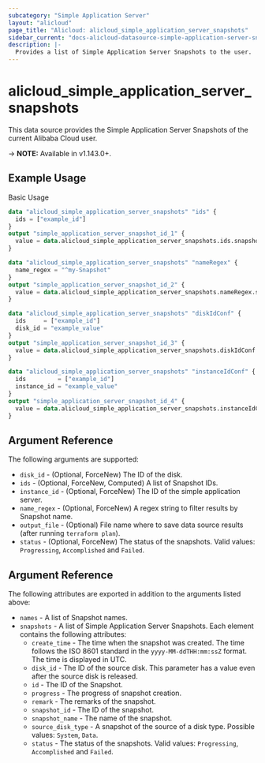 ```yaml
---
subcategory: "Simple Application Server"
layout: "alicloud"
page_title: "Alicloud: alicloud_simple_application_server_snapshots"
sidebar_current: "docs-alicloud-datasource-simple-application-server-snapshots"
description: |-
  Provides a list of Simple Application Server Snapshots to the user.
---
```


# alicloud\_simple\_application\_server\_snapshots

This data source provides the Simple Application Server Snapshots of the current Alibaba Cloud user.

-> **NOTE:** Available in v1.143.0+.

## Example Usage

Basic Usage

```terraform
data "alicloud_simple_application_server_snapshots" "ids" {
  ids = ["example_id"]
}
output "simple_application_server_snapshot_id_1" {
  value = data.alicloud_simple_application_server_snapshots.ids.snapshots.0.id
}

data "alicloud_simple_application_server_snapshots" "nameRegex" {
  name_regex = "^my-Snapshot"
}
output "simple_application_server_snapshot_id_2" {
  value = data.alicloud_simple_application_server_snapshots.nameRegex.snapshots.0.id
}

data "alicloud_simple_application_server_snapshots" "diskIdConf" {
  ids     = ["example_id"]
  disk_id = "example_value"
}
output "simple_application_server_snapshot_id_3" {
  value = data.alicloud_simple_application_server_snapshots.diskIdConf.snapshots.0.id
}

data "alicloud_simple_application_server_snapshots" "instanceIdConf" {
  ids         = ["example_id"]
  instance_id = "example_value"
}
output "simple_application_server_snapshot_id_4" {
  value = data.alicloud_simple_application_server_snapshots.instanceIdConf.snapshots.0.id
}

```

## Argument Reference

The following arguments are supported:

* `disk_id` - (Optional, ForceNew) The ID of the disk.
* `ids` - (Optional, ForceNew, Computed)  A list of Snapshot IDs.
* `instance_id` - (Optional, ForceNew) The ID of the simple application server.
* `name_regex` - (Optional, ForceNew) A regex string to filter results by Snapshot name.
* `output_file` - (Optional) File name where to save data source results (after running `terraform plan`).
* `status` - (Optional, ForceNew) The status of the snapshots. Valid values: `Progressing`, `Accomplished` and `Failed`.

## Argument Reference

The following attributes are exported in addition to the arguments listed above:

* `names` - A list of Snapshot names.
* `snapshots` - A list of Simple Application Server Snapshots. Each element contains the following attributes:
	* `create_time` - The time when the snapshot was created. The time follows the ISO 8601 standard in the `yyyy-MM-ddTHH:mm:ssZ` format. The time is displayed in UTC.
	* `disk_id` - The ID of the source disk. This parameter has a value even after the source disk is released.
	* `id` - The ID of the Snapshot.
	* `progress` - The progress of snapshot creation.
	* `remark` - The remarks of the snapshot.
	* `snapshot_id` - The ID of the snapshot.
	* `snapshot_name` - The name of the snapshot.
	* `source_disk_type` - A snapshot of the source of a disk type. Possible values: `System`, `Data`.
	* `status` - The status of the snapshots. Valid values: `Progressing`, `Accomplished` and `Failed`.